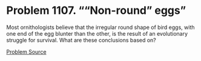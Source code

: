 # Problem 1107. ““Non-round” eggs”

Most ornithologists believe that the irregular round shape of bird eggs, with one end of the egg blunter than the other, is the result of an evolutionary struggle for survival. What are these conclusions based on?

[Problem Source](https://www.trizland.ru/tasks/5557/)